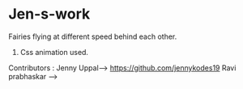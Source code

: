 # Jen-s-work
Fairies flying at different speed behind each other.
1. Css animation used.

Contributors : 
 Jenny Uppal--> https://github.com/jennykodes19
 Ravi prabhaskar -->
